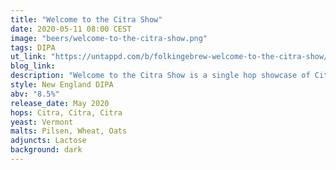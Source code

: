 ```yaml
---
title: "Welcome to the Citra Show"
date: 2020-05-11 08:00 CEST
image: "beers/welcome-to-the-citra-show.png"
tags: DIPA
ut_link: "https://untappd.com/b/folkingebrew-welcome-to-the-citra-show/3802655"
blog_link:
description: "Welcome to the Citra Show is a single hop showcase of Citra hops with a hint of lactose."
style: New England DIPA
abv: "8.5%"
release_date: May 2020
hops: Citra, Citra, Citra
yeast: Vermont
malts: Pilsen, Wheat, Oats
adjuncts: Lactose
background: dark
---
```

